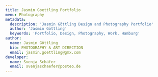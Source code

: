 ```yaml
---
title: Jasmin Goettling Portfolio
menu: Photography
metadata:
  description: 'Jasmin Göttling Design and Photography Portfolio'
  author: 'Jasmin Göttling'
  keywords: 'Portfolio, Design, Photography, Work, Hamburg'
author:
  name: Jasmin Gōttling
  bio: PHOTOGRAPHY & ART DIRECTION
  email: jasmin.goettling@gmx.com
developer:
  name: Svenja Schäfer
  email: svenjaschaefer@posteo.de
---
```

